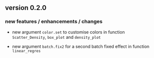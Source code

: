 ## version 0.2.0

### new features / enhancements / changes

* new argument `color.set` to customise colors in function `Scatter_Density`, `box_plot` and `density_plot`

* new argument `batch.fix2` for a second batch fixed effect in function `linear_regres`

